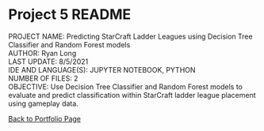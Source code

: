 # Project 5 README

PROJECT NAME:	Predicting StarCraft Ladder Leagues using Decision Tree Classifier and Random Forest models  
AUTHOR:	Ryan Long  
LAST UPDATE:	8/5/2021  
IDE AND LANGUAGE(S):	JUPYTER NOTEBOOK, PYTHON  
NUMBER OF FILES:	2  
OBJECTIVE:	Use Decision Tree Classifier and Random Forest models to evaluate and predict classification within StarCraft ladder league placement using gameplay data.  


[Back to Portfolio Page](https://rplong402.github.io/portfolio/)

